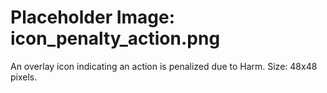 # Placeholder Image: icon_penalty_action.png
An overlay icon indicating an action is penalized due to Harm. Size: 48x48 pixels.
